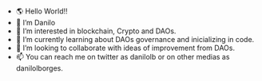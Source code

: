 - 🌎 Hello World!!
- 👋 I’m Danilo
- 👀 I’m interested in blockchain, Crypto and DAOs.
- 🌱 I’m currently learning about DAOs governance and inicializing in code.
- 💞️ I’m looking to collaborate with ideas of improvement from DAOs.
- 📫 You can reach me on twitter as danilolb or on other medias as danilolborges.
